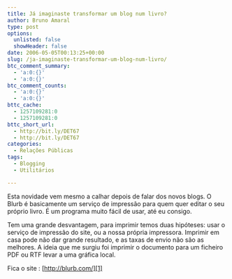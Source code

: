 ```yaml
---
title: Já imaginaste transformar um blog num livro?
author: Bruno Amaral
type: post
options:
  unlisted: false
  showHeader: false
date: 2006-05-05T00:13:25+00:00
slug: /ja-imaginaste-transformar-um-blog-num-livro/
btc_comment_summary:
  - 'a:0:{}'
  - 'a:0:{}'
btc_comment_counts:
  - 'a:0:{}'
  - 'a:0:{}'
bttc_cache:
  - 1257109281:0
  - 1257109281:0
bttc_short_url:
  - http://bit.ly/DET67
  - http://bit.ly/DET67
categories:
  - Relações Públicas
tags:
  - Blogging
  - Utilitários

---
```

Esta novidade vem mesmo a calhar depois de falar dos novos blogs. O Blurb é basicamente um serviço de impressão para quem quer editar o seu próprio livro. É um programa muito fácil de usar, até eu consigo.

Tem uma grande desvantagem, para imprimir temos duas hipóteses: usar o serviço de impressão do site, ou a nossa própria impressora. Imprimir em casa pode não dar grande resultado, e as taxas de envio não são as melhores. A ideia que me surgiu foi imprimir o documento para um ficheiro PDF ou RTF levar a uma gráfica local.

Fica o site : [http://blurb.com/][1]

 [1]: http://blurb.com "blurb"